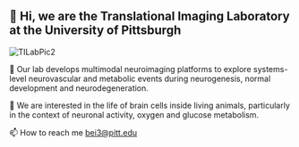 ## 👋 Hi, we are the Translational Imaging Laboratory at the University of Pittsburgh

![TILabPic2](https://github.com/user-attachments/assets/70e149fa-5327-4793-9887-998e87290ca1)


👀 Our lab develops multimodal neuroimaging platforms to explore systems-level neurovascular and metabolic events during neurogenesis, normal development and neurodegeneration. 

🧠 We are interested in the life of brain cells inside living animals, particularly in the context of neuronal activity, oxygen and glucose metabolism. 


📫 How to reach me bei3@pitt.edu

